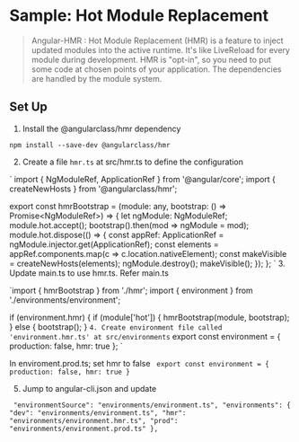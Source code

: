 # Sample: Hot Module Replacement
> Angular-HMR : Hot Module Replacement (HMR) is a feature to inject updated modules into the active runtime. It's like LiveReload for every module during development. HMR is "opt-in", so you need to put some code at chosen points of your application. The dependencies are handled by the module system.

## Set Up
1. Install the @angularclass/hmr dependency

`npm install --save-dev @angularclass/hmr`

2. Create a file `hmr.ts` at src/hmr.ts to define the configuration

`
import { NgModuleRef, ApplicationRef } from '@angular/core';
import { createNewHosts } from '@angularclass/hmr';

export const hmrBootstrap = (module: any, bootstrap: () => Promise<NgModuleRef<any>>) => {
  let ngModule: NgModuleRef<any>;
  module.hot.accept();
  bootstrap().then(mod => ngModule = mod);
  module.hot.dispose(() => {
    const appRef: ApplicationRef = ngModule.injector.get(ApplicationRef);
    const elements = appRef.components.map(c => c.location.nativeElement);
    const makeVisible = createNewHosts(elements);
    ngModule.destroy();
    makeVisible();
  });
};
`
3. Update main.ts to use hmr.ts. Refer main.ts

`import { hmrBootstrap } from './hmr';
 import { environment } from './environments/environment';

  if (environment.hmr) {
    if (module['hot']) {
      hmrBootstrap(module, bootstrap);
  } else {
    bootstrap();
  }
`
4. Create environment file called 'environment.hmr.ts' at src/environments
`
export const environment = {
 production: false,
 hmr: true
};
`

In enviroment.prod.ts; set hmr to false
`
export const environment = {
 production: false,
 hmr: true
}`

5. Jump to angular-cli.json and update 

`
  "environmentSource": "environments/environment.ts",
    "environments": {
      "dev": "environments/environment.ts",
      "hmr": "environments/environment.hmr.ts",
      "prod": "environments/environment.prod.ts"
    },`

